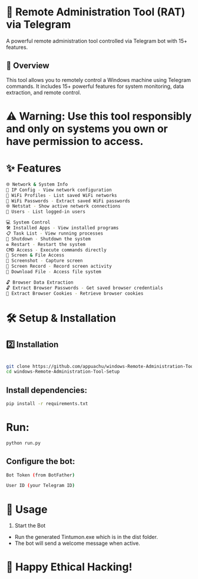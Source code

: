 # 🔹 Remote Administration Tool (RAT) via Telegram
A powerful remote administration tool controlled via Telegram bot with 15+ features.

## 📌 Overview
This tool allows you to remotely control a Windows machine using Telegram commands. It includes 15+ powerful features for system monitoring, data extraction, and remote control.

# ⚠️ Warning: Use this tool responsibly and only on systems you own or have permission to access.

# ✨ Features
```bash
🌐 Network & System Info
📌 IP Config - View network configuration
📡 WiFi Profiles - List saved WiFi networks
🔐 WiFi Passwords - Extract saved WiFi passwords
🌐 Netstat - Show active network connections
👥 Users - List logged-in users

💻 System Control
🛠 Installed Apps - View installed programs
📋 Task List - View running processes
🔴 Shutdown - Shutdown the system
♻ Restart - Restart the system
CMD Access - Execute commands directly
📸 Screen & File Access
📸 Screenshot - Capture screen
🎥 Screen Record - Record screen activity
📂 Download File - Access file system

🔓 Browser Data Extraction
🔓 Extract Browser Passwords - Get saved browser credentials
🍪 Extract Browser Cookies - Retrieve browser cookies
```
# 🛠️ Setup & Installation
## 2️⃣ Installation
```bash

git clone https://github.com/appuachu/windows-Remote-Administration-Tool-Setup.git
cd windows-Remote-Administration-Tool-Setup

```

## Install dependencies:

```bash
pip install -r requirements.txt

```
# Run:
```bash
python run.py

```
## Configure the bot:

```bash
Bot Token (from BotFather)

User ID (your Telegram ID)
```

# 🚀 Usage
1. Start the Bot
* Run the generated Tintumon.exe which is in the dist folder.
* The bot will send a welcome message when active.

# 🚀 Happy Ethical Hacking! 
